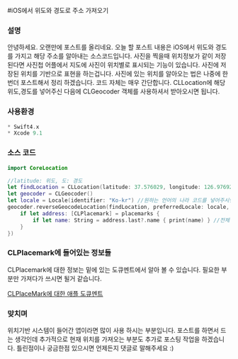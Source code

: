 #iOS에서 위도와 경도로 주소 가져오기

### 설명
안녕하세요. 오랜만에 포스트를 올리네요. 오늘 할 포스트 내용은 iOS에서 위도와 경도를 가지고 해당 주소를 알아내는 소스코드입니다. 사진을 찍을때 위치정보가 같이 저장된다면 사진첩 어플에서 지도에 사진이 위치별로 표시되는 기능이 있습니다. 사진에 저장된 위치를 기반으로 표현을 하는겁니다. 사진에 있는 위치를 알아오는 법은 나중에 한번더 포스트해서 정리 하겠습니다. 코드 자체는 매우 간단합니다. CLLocation에 해당 위도,경도를 넣어주신 다음에 CLGeocoder 객체를 사용하셔서 받아오시면 됩니다.

### 사용환경
```Swift
* Swift4.x
* Xcode 9.1
```

### 소스 코드
```Swift
import CoreLocation

//latitude: 위도, 도: 경도
let findLocation = CLLocation(latitude: 37.576029, longitude: 126.976920)
let geocoder = CLGeocoder()
let locale = Locale(identifier: "Ko-kr") //원하는 언어의 나라 코드를 넣어주시면 됩니다.
geocoder.reverseGeocodeLocation(findLocation, preferredLocale: locale, completionHandler: {(placemarks, error) in
    if let address: [CLPlacemark] = placemarks {
        if let name: String = address.last?.name { print(name) } //전체 주소
    }
})
```

### CLPlacemark에 들어있는 정보들
CLPlacemark에 대한 정보는 밑에 있는 도큐멘트에서 알아 볼 수 있습니다. 필요한 부분만 가져다가 쓰시면 될거 같습니다.

[CLPlaceMark에 대한 애플 도큐멘트](https://developer.apple.com/documentation/corelocation/clplacemark)

### 맞치며
위치기반 시스템이 들어간 앱이라면 많이 사용 하시는 부분입니다. 포스트를 하면서 드는 생각인데 추가적으로 현재 위치를 가져오는 부분도 추가로 포스팅 작업을 하겠습니다. 틀린점이나 궁금한점 있으시면 언제든지 댓글로 말해주세요 :)
